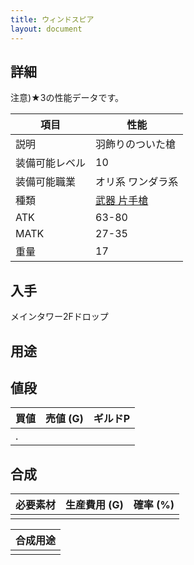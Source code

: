 ```yaml
---
title: ウィンドスピア
layout: document
---
```

## 詳細

注意)★3の性能データです。

|項目|性能|
|---|---|
|説明|羽飾りのついた槍|
|装備可能レベル|10|
|装備可能職業|オリ系 ワンダラ系|
|種類|[武器 片手槍](武器(片手槍))|
|ATK|63-80|
|MATK|27-35|
|重量|17|

## 入手

メインタワー2Fドロップ

## 用途


## 値段

|買値|売値 (G)|ギルドP|
|---|---|---|
|.|||
	

## 合成


|必要素材|生産費用 (G)|確率 (%)|
|---|---|---|
||||


|合成用途|
|---|
||
